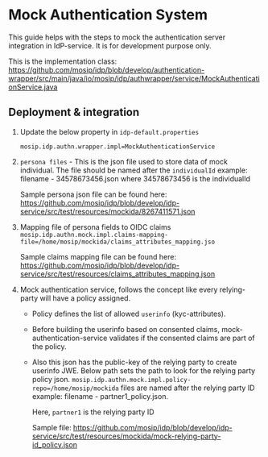  # Mock Authentication System
  
This guide helps with the steps to mock the authentication server integration in IdP-service. It is for development purpose only.
 
    
This is the implementation class:    https://github.com/mosip/idp/blob/develop/authentication-wrapper/src/main/java/io/mosip/idp/authwrapper/service/MockAuthenticationService.java
    
##  Deployment & integration

1. Update the below property in `idp-default.properties`
    
   `mosip.idp.authn.wrapper.impl=MockAuthenticationService`
      
2. `persona files` - This is the json file used to store data of mock individual. The file should be named after the `individualId`
   example: filename - 34578673456.json where 34578673456 is the individualId
   
   Sample persona json file can be found here: https://github.com/mosip/idp/blob/develop/idp-service/src/test/resources/mockida/8267411571.json
   
3. Mapping file of persona fields to OIDC claims
   `mosip.idp.authn.mock.impl.claims-mapping-file=/home/mosip/mockida/claims_attributes_mapping.jso` 
   
    Sample claims mapping file can be found here: https://github.com/mosip/idp/blob/develop/idp-service/src/test/resources/claims_attributes_mapping.json
    
4. Mock authentication service, follows the concept like every relying-party will have a policy assigned.
    * Policy defines the list of allowed `userinfo` (kyc-attributes).
    * Before building the userinfo based on consented claims, mock-authentication-service
      validates if the consented claims are part of the policy.
    * Also this json has the public-key of the relying party to create userinfo JWE.
      Below path sets the path to look for the relying party policy json.
     `mosip.idp.authn.mock.impl.policy-repo=/home/mosip/mockida` files are named after the relying party ID
      example: filename - partner1_policy.json.
     
      Here, `partner1` is the relying party ID
      
      Sample file: https://github.com/mosip/idp/blob/develop/idp-service/src/test/resources/mockida/mock-relying-party-id_policy.json   
        
